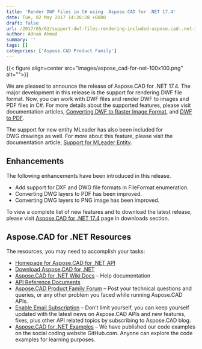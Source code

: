 ```yaml
---
title: 'Render DWF Files in C# using  Aspose.CAD for .NET 17.4'
date: Tue, 02 May 2017 14:26:28 +0000
draft: false
url: /2017/05/02/support-dwf-files-rendering-included-aspose.cad-.net-17.4/
author: Adnan Ahmad
summary: ''
tags: []
categories: ['Aspose.CAD Product Family']
---
```




{{< figure align=center src="images/aspose_cad-for-net-100x100.png" alt="">}}


We are pleased to announce the release of Aspose.CAD for .NET 17.4. The major development in this release is the support for rendering DWF file format. Now, you can work with DWF files and render DWF to images and PDF files in C#. For more details about the supported features, please visit documentation articles, [Converting DWF to Raster Image Format][1], and [DWF to PDF][2].

The support for new entity MLeader has also been included for DWG drawings as well. For more about this feature, please visit the documentation article, [Support for MLeader Entity][3].

## Enhancements

The following enhancements have been introduced in this release.

*   Add support for DXF and DWG file formats in FileFormat enumeration.
*   Converting DWG layers to PDF has been improved.
*   Converting DWG layers to PNG image has been improved.

To view a complete list of new features and to download the latest release, please visit [Aspose.CAD for .NET 17.4][4] page in downloads section.

## Aspose.CAD for .NET Resources

The resources, you may need to accomplish your tasks:

*   [Homepage for Aspose.CAD for .NET API][5]
*   [Download Aspose.CAD for .NET][6]
*   [Aspose.CAD for .NET Wiki Docs][7] – Help documentation
*   [API Reference Documents][8]
*   [Aspose.CAD Product Family Forum][9] – Post your technical questions and queries, or any other problem you faced while running Aspose.CAD APIs.
*   [Enable Email Subscription][10] – Don’t limit yourself, you can keep yourself updated with the latest news on Aspose.CAD APIs and new features, fixes, plus other API related topics by subscribing to Aspose.CAD blog.
*   [Aspose.CAD for .NET Examples][11] – We have published our code examples on the social coding website GitHub.com. Anyone can explore the code examples for learning purposes.




[1]: https://docs.aspose.com/display/cadnet/Converting+CAD+Drawings+to+PDF+and+Raster+Image+Formats#ConvertingCADDrawingstoPDFandRasterImageFormats-ConvertingDWFCADLayerstoRasterImageFormats
[2]: https://docs.aspose.com/display/cadnet/DWF+Drawings
[3]: https://docs.aspose.com/display/cadnet/DWG+Drawings#DWGDrawings-SupportforMLeaderEntity
[4]: https://downloads.aspose.com/cad/net
[5]: https://www.aspose.com/products/cad/net
[6]: https://downloads.aspose.com/cad/net
[7]: https://docs.aspose.com/display/cadnet/Home
[8]: https://apireference.aspose.com/net/cad
[9]: https://www.aspose.com/community/forums/aspose.cad-product-family/540/showforum.aspx
[10]: https://blog.aspose.com/category/aspose-products/aspose.cad-product-family/
[11]: https://github.com/aspose-cad/Aspose.CAD-for-.NET




